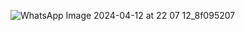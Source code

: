 ![WhatsApp Image 2024-04-12 at 22 07 12_8f095207](https://github.com/Adityaraj05/LeetCode/assets/118068294/cc9b96f3-ac67-4f97-9ccb-c86ae90381df)
